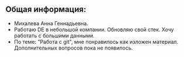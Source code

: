 ## Общая информация:
- Михалева Анна Геннадьевна.
- Работаю DE в небольшой компании. Обновляю свой стек. Хочу работать с большими данными.
- По теме: "Работа с git", мне понравилось как изложен материал. Дополнительных вопросов пока не появилось.

